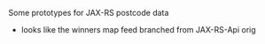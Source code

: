 Some prototypes for JAX-RS postcode data

- looks like the winners map feed branched from JAX-RS-Api orig